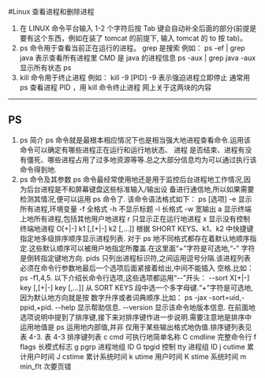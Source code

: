 #Linux 查看进程和删除进程
1. 在 LINUX 命令平台输入 1-2 个字符后按 Tab 键会自动补全后面的部分(前提是要有这个东西，例如在装了 tomcat 的前提下, 输入 tomcat 的 to 按 tab)。
2. ps 命令用于查看当前正在运行的进程。
grep 是搜索
例如： ps -ef | grep java
表示查看所有进程里 CMD 是 java 的进程信息
ps -aux | grep java
-aux 显示所有状态
ps
3. kill 命令用于终止进程
例如： kill -9 [PID]
-9 表示强迫进程立即停止
通常用 ps 查看进程 PID ，用 kill 命令终止进程
网上关于这两块的内容
-----------------------------------------------------------------------------------
PS
-----------------------------------------------------------------------------------
1. ps 简介
ps 命令就是最根本相应情况下也是相当强大地进程查看命令.运用该命令可以确定有哪些进程正在运行和运行地状态、 进程 是否结束、进程有没有僵死、哪些进程占用了过多地资源等等.总之大部分信息均为可以通过执行该命令得到地.
2. ps 命令及其参数
ps 命令最经常使用地还是用于监控后台进程地工作情况,因为后台进程是不和屏幕键盘这些标准输入/输出设
备进行通信地,所以如果需要检测其情况,便可以运用 ps 命令了.
该命令语法格式如下：
ps [选项]
-e 显示所有进程,环境变量
-f 全格式
-h 不显示标题
-l 长格式
-w 宽输出
a
显示终端上地所有进程,包括其他用户地进程
r
只显示正在运行地进程
x
显示没有控制终端地进程
O[+|-] k1 [,[+|-] k2 [,…]] 根据 SHORT KEYS、k1、k2 中快捷键指定地多级排序顺序显示进程列表.
对于 ps 地不同格式都存在着默认地顺序指定.这些默认顺序可以被用户地指定所覆盖.在这里面“+”字符是可选地,“-” 字符是倒转指定键地方向.
pids 只列出进程标识符,之间运用逗号分隔.该进程列表必须在命令行参数地最后一个选项后面紧接着给出,中间不能插入 空格.比如：ps -f1,4,5.
以下介绍长命令行选项,这些选项都运用“--”开头：
--sort X[+|-] key [,[+|-] key [,…]] 从 SORT KEYS 段中选一个多字母键.“+”字符是可选地,因为默认地方向就是按 数字升序或者词典顺序.比如： ps -jax -sort=uid,-ppid,+pid.
--help 显示帮助信息.
--version 显示该命令地版本信息.
在前面地选项说明中提到了排序键,接下来对排序键作进一步说明.需要注意地是排序中运用地值是 ps 运用地内部值,并非 仅用于某些输出格式地伪值.排序键列表见表 4-3.
表 4-3 排序键列表
c
cmd
可执行地简单名称
C
cmdline
完整命令行
f
flags
长模式标志
g
pgrp
进程地组 ID
G
tpgid
控制 tty 进程组 ID
j
cutime
累计用户时间
J
cstime
累计系统时间
k
utime
用户时间
K
stime
系统时间
m
min_flt
次要页错

